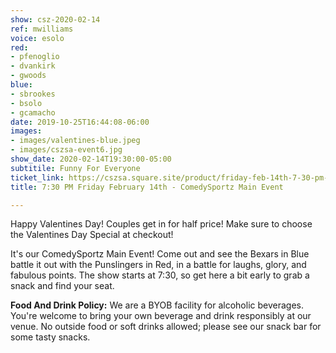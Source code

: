 ```yaml
---
show: csz-2020-02-14
ref: mwilliams
voice: esolo
red:
- pfenoglio
- dvankirk
- gwoods
blue:
- sbrookes
- bsolo
- gcamacho
date: 2019-10-25T16:44:08-06:00
images:
- images/valentines-blue.jpeg
- images/cszsa-event6.jpg
show_date: 2020-02-14T19:30:00-05:00
subtitile: Funny For Everyone
ticket_link: https://cszsa.square.site/product/friday-feb-14th-7-30-pm-comedysportz-main-event/169?cs=true
title: 7:30 PM Friday February 14th - ComedySportz Main Event

---
```

Happy Valentines Day! Couples get in for half price! Make sure to choose the Valentines Day Special at checkout!

It's our ComedySportz Main Event! Come out and see the Bexars in Blue battle it out with the Punslingers in Red, in a battle for laughs, glory, and fabulous points. The show starts at 7:30, so get here a bit early to grab a snack and find your seat.

**Food And Drink Policy:** We are a BYOB facility for alcoholic beverages. You're welcome to bring your own beverage and drink responsibly at our venue. No outside food or soft drinks allowed; please see our snack bar for some tasty snacks.

